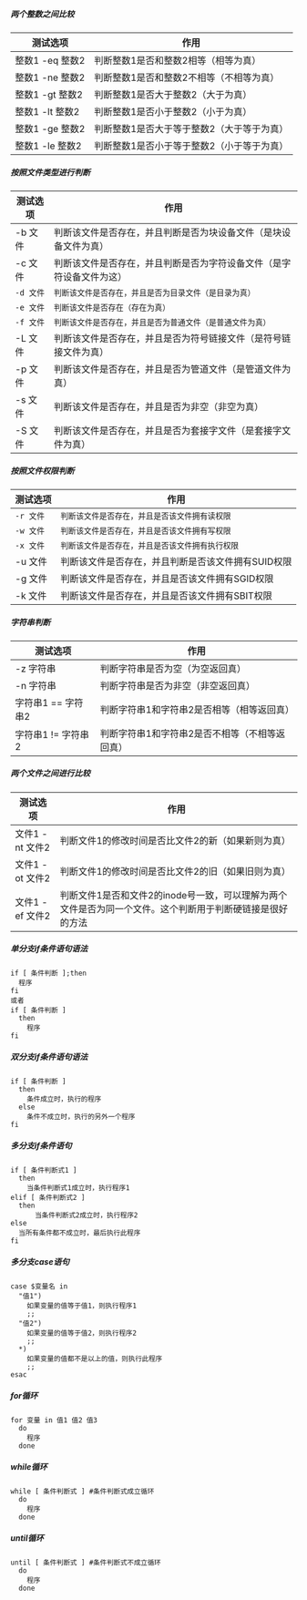 ##### 两个整数之间比较
测试选项 | 作用
--- | ---
整数1 -eq 整数2 | 判断整数1是否和整数2相等（相等为真）
整数1 -ne 整数2 | 判断整数1是否和整数2不相等（不相等为真）
整数1 -gt 整数2 | 判断整数1是否大于整数2（大于为真）
整数1 -lt 整数2 | 判断整数1是否小于整数2（小于为真）
整数1 -ge 整数2 | 判断整数1是否大于等于整数2（大于等于为真）
整数1 -le 整数2 | 判断整数1是否小于等于整数2（小于等于为真）

##### 按照文件类型进行判断
测试选项 | 作用
--- | ---
-b 文件 | 判断该文件是否存在，并且判断是否为块设备文件（是块设备文件为真）
-c 文件 | 判断该文件是否存在，并且判断是否为字符设备文件（是字符设备文件为这）
`-d 文件` | `判断该文件是否存在，并且是否为目录文件（是目录为真）`
`-e 文件` | `判断该文件是否存在（存在为真）`
`-f 文件` | `判断该文件是否存在，并且是否为普通文件（是普通文件为真）`
-L 文件 | 判断该文件是否存在，并且是否为符号链接文件（是符号链接文件为真）
-p 文件 | 判断该文件是否存在，并且是否为管道文件（是管道文件为真）
-s 文件 | 判断该文件是否存在，并且是否为非空（非空为真）
-S 文件 | 判断该文件是否存在，并且是否为套接字文件（是套接字文件为真）

##### 按照文件权限判断
测试选项 | 作用
--- | ---
`-r 文件` | `判断该文件是否存在，并且是否该文件拥有读权限`
`-w 文件` | `判断该文件是否存在，并且是否该文件拥有写权限`
`-x 文件` | `判断该文件是否存在，并且是否该文件拥有执行权限`
-u 文件 | 判断该文件是否存在，并且判断是否该文件拥有SUID权限
-g 文件 | 判断该文件是否存在，并且是否该文件拥有SGID权限
-k 文件 | 判断该文件是否存在，并且是否该文件拥有SBIT权限

##### 字符串判断
测试选项 | 作用
--- | ---
-z 字符串 | 判断字符串是否为空（为空返回真）
-n 字符串 | 判断字符串是否为非空（非空返回真）
字符串1 == 字符串2 | 判断字符串1和字符串2是否相等（相等返回真）
字符串1 != 字符串2 | 判断字符串1和字符串2是否不相等（不相等返回真）

##### 两个文件之间进行比较
测试选项 | 作用
--- | ---
文件1 -nt 文件2 | 判断文件1的修改时间是否比文件2的新（如果新则为真）
文件1 -ot 文件2 | 判断文件1的修改时间是否比文件2的旧（如果旧则为真）
文件1 -ef 文件2 | 判断文件1是否和文件2的inode号一致，可以理解为两个文件是否为同一个文件。这个判断用于判断硬链接是很好的方法

##### 单分支if条件语句语法
```shell
if [ 条件判断 ];then
  程序
fi
或者
if [ 条件判断 ]
  then
    程序
fi
```
##### 双分支if条件语句语法
```shell
if [ 条件判断 ]
  then
    条件成立时，执行的程序
  else
    条件不成立时，执行的另外一个程序
fi
```
##### 多分支if条件语句
```shell
if [ 条件判断式1 ]
  then
    当条件判断式1成立时，执行程序1
elif [ 条件判断式2 ]
  then
      当条件判断式2成立时，执行程序2
else
  当所有条件都不成立时，最后执行此程序
fi
```
##### 多分支case语句
```shell
case $变量名 in
  "值1")
    如果变量的值等于值1，则执行程序1
    ;;
  "值2")
    如果变量的值等于值2，则执行程序2
    ;;
  *)
    如果变量的值都不是以上的值，则执行此程序
    ;;
esac
```
##### for循环
```shell
for 变量 in 值1 值2 值3
  do
    程序
  done
```
##### while循环
```shell
while [ 条件判断式 ] #条件判断式成立循环
  do
    程序
  done
```
##### until循环
```shell
until [ 条件判断式 ] #条件判断式不成立循环
  do
    程序
  done
```
